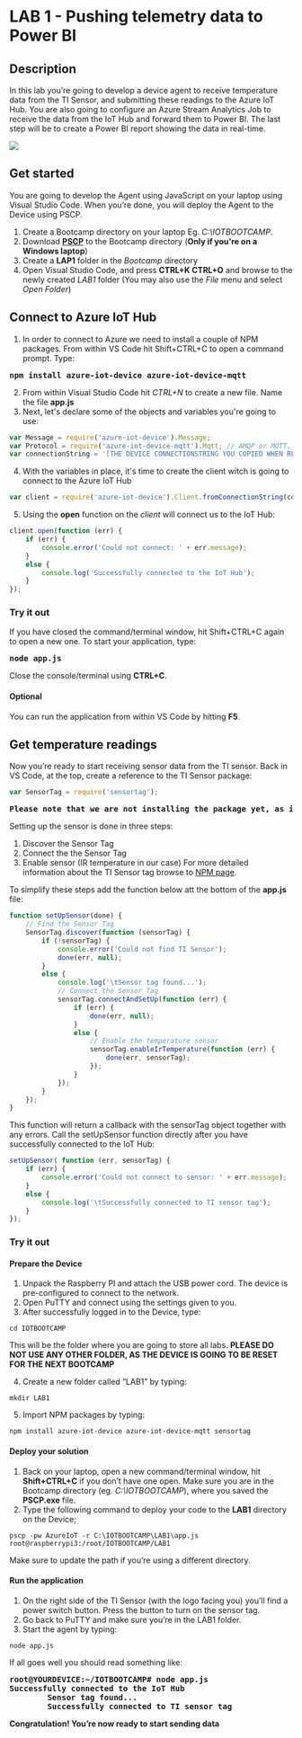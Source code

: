 # LAB 1 - Pushing telemetry data to Power BI

## Description
In this lab you’re going to develop a device agent to receive temperature data from the TI Sensor, and submitting these readings to the Azure IoT Hub. You are also going to configure an Azure Stream Analytics Job to receive the data from the IoT Hub and forward them to Power BI. The last step will be to create a Power BI report showing the data in real-time.

<img src="http://microservicebus.blob.core.windows.net/img/azurebootcamp_3.png"/>

## Get started
You are going to develop the Agent using JavaScript on your laptop using Visual Studio Code. When you’re done, you will deploy the Agent to the Device using PSCP.
1. Create a Bootcamp directory on your laptop Eg. *C:\IOTBOOTCAMP*. 
2. Download **[PSCP](http://microservicebus.blob.core.windows.net/img/pscp.exe)** to the Bootcamp directory (**Only if you're on a Windows laptop**)
3. Create a **LAP1** folder in the *Bootcamp* directory
4. Open Visual Studio Code, and press **CTRL+K CTRL+O** and browse to the newly created *LAB1* folder (You may also use the *File* menu and select *Open Folder*)

## Connect to Azure IoT Hub
1. In order to connect to Azure we need to install a couple of NPM packages. From within VS Code hit Shift+CTRL+C to open a command prompt. Type:
<pre>
<b>npm install azure-iot-device azure-iot-device-mqtt</b> 
</pre>

2. From within Visual Studio Code hit *CTRL+N* to create a new file. Name the file **app.js**
3. Next, let's declare some of the objects and variables you're going to use:

```js
var Message = require('azure-iot-device').Message; 
var Protocol = require('azure-iot-device-mqtt').Mqtt; // AMQP or MQTT. Either one will work for this lab
var connectionString = '[THE DEVICE CONNECTIONSTRING YOU COPIED WHEN REGISTERING THE DEVICE]';
```

4. With the variables in place, it's time to create the client witch is going to connect to the Azure IoT Hub
```js
var client = require('azure-iot-device').Client.fromConnectionString(connectionString, Protocol);
```

5. Using the **open** function on the *client* will connect us to the IoT Hub:
```js
client.open(function (err) {
    if (err) {
        console.error('Could not connect: ' + err.message);
    } 
    else {
        console.log('Successfully connected to the IoT Hub');
    }
});
```
### Try it out
If you have closed the command/terminal window, hit Shift+CTRL+C again to open a new one. To start your application, type:
<pre>
<b>node app.js</b> 
</pre>

Close the console/terminal using **CTRL+C**.

#### Optional
You can run the application from within VS Code by hitting **F5**.

## Get temperature readings
Now you’re ready to start receiving sensor data from the TI sensor. Back in VS Code, at the top, create a reference to the TI Sensor package:
```js
var SensorTag = require('sensortag');
```
<pre>
<b>Please note that we are not installing the package yet, as it won't run on your laptop anyway...</b> 
</pre>


Setting up the sensor is done in three steps:
1. Discover the Sensor Tag
2. Connect the the Sensor Tag
3. Enable sensor (IR temperature in our case)
For more detailed information about the TI Sensor tag browse to [NPM page](https://www.npmjs.com/package/sensortag).

To simplify these steps add the function below att the bottom of the **app.js** file:
```js
function setUpSensor(done) {
    // Find the Sensor Tag
    SensorTag.discover(function (sensorTag) {
        if (!sensorTag) {
            console.error('Could not find TI Sensor');
            done(err, null);
        }
        else {
            console.log('\tSensor tag found...');
            // Connect the Sensor Tag
            sensorTag.connectAndSetUp(function (err) {
                if (err) {
                    done(err, null);
                }
                else {
                    // Enable the temperature sensor 
                    sensorTag.enableIrTemperature(function (err) {
                        done(err, sensorTag);
                    });
                }
            });
        }
    });
}
```
This function will return a callback with the sensorTag object together with any errors. Call the setUpSensor function directly after you have successfully connected to the IoT Hub:
```js
setUpSensor( function (err, sensorTag) {
    if (err) {
        console.error('Could not connect to sensor: ' + err.message);
    }
    else {
        console.log('\tSuccessfully connected to TI sensor tag');
    }
});
```
### Try it out
#### Prepare the Device
1. Unpack the Raspberry PI and attach the USB power cord. The device is pre-configured to connect to the network. 
2. Open PuTTY and connect using the settings given to you.
3. After successfully logged in to the Device, type: 
```
cd IOTBOOTCAMP
```
This will be the folder where you are going to store all labs. **PLEASE DO NOT USE ANY OTHER FOLDER, AS THE DEVICE IS GOING TO BE RESET FOR THE NEXT BOOTCAMP**

4. Create a new folder called “LAB1” by typing:
```
mkdir LAB1
```
5. Import NPM packages by typing:
```
npm install azure-iot-device azure-iot-device-mqtt sensortag
```

#### Deploy your solution

1. Back on your laptop, open a new command/terminal window, hit **Shift+CTRL+C** if you don’t have one open. Make sure you are in the Bootcamp directory (eg. *C:\IOTBOOTCAMP*), where you saved the **PSCP.exe** file.
2. Type the following command to deploy your code to the **LAB1** directory on the Device;
```
pscp -pw AzureIoT -r C:\IOTBOOTCAMP\LAB1\app.js root@raspberrypi3:/root/IOTBOOTCAMP/LAB1
```
Make sure to update the path if you’re using a different directory.

#### Run the application
1. On the right side of the TI Sensor (with the logo facing you) you’ll find a power switch button. Press the button to turn on the sensor tag.
2. Go back to PuTTY and make sure you’re in the LAB1 folder.
3. Start the agent by typing:
```
node app.js
```
If all goes well you should read something like:
<pre>
<b>root@YOURDEVICE:~/IOTBOOTCAMP# node app.js</b>
<b>Successfully connected to the IoT Hub</b>
<b>        Sensor tag found... </b>
<b>        Successfully connected to TI sensor tag</b>
</pre>

**Congratulation! You’re now ready to start sending data**